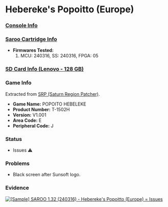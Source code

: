 # Hebereke's Popoitto (Europe)

### [Console Info](../../../../Info/Consoles/VA13/README.md)

### [Saroo Cartridge Info](../../../../Info/Cartridges/RetroGameParadiseStore/1.32F/README.md)

- <b>Firmwares Tested:</b>
  1. MCU: 240316, SS: 240316, FPGA: 05

### [SD Card Info (Lenovo - 128 GB)](../../../../Info/SdCards/Lenovo/128GB/README.md)

### Game Info

Extracted from [SRP (Saturn Region Patcher)](https://segaxtreme.net/resources/saturn-region-patcher.81/download).

- <b>Game Name:</b> POPOITO HEBELEKE
- <b>Product Number:</b> T-1502H
- <b>Version:</b> V1.001
- <b>Area Code:</b> E
- <b>Peripheral Code:</b> J

### Status

- Issues :warning:

### Problems

- Black screen after Sunsoft logo.

### Evidence

[![[Sample] SAROO 1.32 (240316) - Hebereke's Popoitto (Europe) = Issues](https://img.youtube.com/vi/LgglF-rf15w/0.jpg)](https://www.youtube.com/watch?v=LgglF-rf15w)
